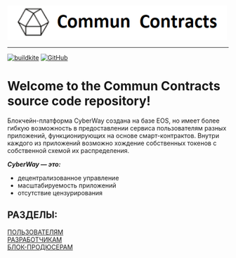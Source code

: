 
<img width="500" src="./logo_1.png" />

*****  

[![buildkite](https://badge.buildkite.com/e37eaf75ef47a17ecf8d2b451d0175fb22907f5b51c5034334.svg?branch=master)](https://buildkite.com/commun.contracts)
[![GitHub](https://img.shields.io/github/license/cyberway/cyberway.contracts.svg)](https://github.com/cyberway/cyberway.contracts/blob/master/LICENSE)

# Welcome to the Commun Contracts source code repository!


Блокчейн-платформа CyberWay создана на базе EOS, но имеет более гибкую возможность в предоставлении сервиса пользователям разных приложений, функционирующих на основе смарт-контрактов. Внутри каждого из приложений возможно хождение собственных токенов с собственной схемой их распределения.  

***CyberWay — это:***
  * децентрализованное управление  
  * масштабируемость приложений  
  * отсутствие цензурирования  


## РАЗДЕЛЫ:
[ПОЛЬЗОВАТЕЛЯМ](/users/users.md)  
[РАЗРАБОТЧИКАМ](/developers/developers.md)  
[БЛОК-ПРОДЮСЕРАМ](/producers/producers.md)  


